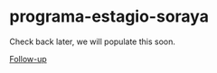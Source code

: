 # programa-estagio-soraya

Check back later, we will populate this soon.

[Follow-up](https://github.com/SorayaFerreira)